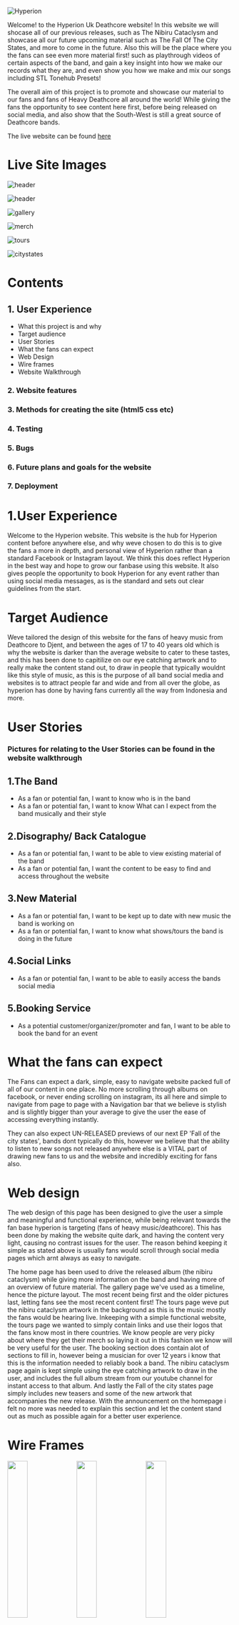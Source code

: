 ![Hyperion](assets/images/cropped-cold-logo-min.jpg)

Welcome! to the Hyperion Uk Deathcore website! In this website we will shocase all of our previous releases, such as The Nibiru Cataclysm and showcase all our future upcoming material such as The Fall Of The City States, and more to come in the future. Also this will be the place where you the fans can see even more material first! such as playthrough videos of certain aspects of the band, and gain a key insight into how we make our records what they are, and even show you how we make and mix our songs including STL Tonehub Presets!

The overall aim of this project is to promote and showcase our material to our fans and fans of Heavy Deathcore all around the world! While giving the fans the opportunity to see content here first, before being released on social media, and also show that the South-West is still a great source of Deathcore bands. 

The live website can be found [here](https://8stringking.github.io/Hyperion-Deathcore-Milestone/)
# Live Site Images

![header](assets/images/headerresized2.jpg) 

![header](assets/images/youtubelinksresized.jpg)

![gallery](assets/images/galleryresized.jpg)

![merch](assets/images/merchresized.jpg)

![tours](assets/images/toursresized.jpg)

![citystates](assets/images/citystatesresized.jpg) 

# Contents

## 1. User Experience
    
- What this project is and why
- Target audience
- User Stories
- What the fans can expect
- Web Design
- Wire frames
- Website Walkthrough
    
### 2. Website features
### 3. Methods for creating the site (html5 css etc)
### 4. Testing
### 5. Bugs
### 6. Future plans and goals for the website
### 7. Deployment

# 1.User Experience

Welcome to the Hyperion website. This website is the hub for Hyperion content before anywhere else, and why weve chosen to do this is to give the fans a more in depth, and personal view of Hyperion rather than a standard Facebook or Instagram layout. We think this does reflect Hyperion in the best way and hope to grow our fanbase using this website. It also gives people the opportunity to book Hyperion for any event rather than using social media messages, as is the standard and sets out clear guidelines from the start.

# Target Audience

Weve tailored the design of this website for the fans of heavy music from Deathcore to Djent, and between the ages of 17 to 40 years old which is why the website is darker than the average website to cater to these tastes, and this has been done to capitilize on our eye catching artwork and to really make the content stand out, to draw in people that typically wouldnt like this style of music, as this is the purpose of all band social media and websites is to attract people far and wide and from all over the globe, as hyperion has done by having fans currently all the way from Indonesia and more.

# User Stories 

### Pictures for relating to the User Stories can be found in the website walkthrough

## 1.The Band

- As a fan or potential fan, I want to know who is in the band
- As a fan or potential fan, I want to know What can I expect from the band musically and their style

## 2.Disography/ Back Catalogue

- As a fan or potential fan, I want to be able to view existing material of the band
- As a fan or potential fan, I want the content to be easy to find and access throughout the website

## 3.New Material

- As a fan or potential fan, I want to be kept up to date with new music the band is working on
- As a fan or potential fan, I want to know what shows/tours the band is doing in the future

## 4.Social Links

- As a fan or potential fan, I want to be able to easily access the bands social media

## 5.Booking Service

- As a potential customer/organizer/promoter and fan, I want to be able to book the band for an event
# What the fans can expect

The Fans can expect a dark, simple, easy to navigate website packed full of all of our content in one place. No more scrolling through albums on facebook, or never ending scrolling on instagram, its all here and simple to navigate from page to page with a Navigation bar that we believe is stylish and is slightly bigger than your average to give the user the ease of accessing everything instantly.

They can also expect UN-RELEASED previews of our next EP 'Fall of the city states', bands dont typically do this, however we believe that the ability to listen to new songs not released anywhere else is a VITAL part of drawing new fans to us and the website and incredibly exciting for fans also.

# Web design

The web design of this page has been designed to give the user a simple and meaningful and functional experience, while being relevant towards the fan base hyperion is targeting (fans of heavy music/deathcore). This has been done by making the website quite dark, and having the content very light, causing no contrast issues for the user. The reason behind keeping it simple as stated above is usually fans would scroll through social media pages which arnt always as easy to navigate.

The home page has been used to drive the released album (the nibiru cataclysm) while giving more information on the band and having more of an overview of future material. The gallery page we've used as a timeline, hence the picture layout. The most recent being first and the older pictures last, letting fans see the most recent content first! The tours page weve put the nibiru cataclysm artwork in the background as this is the music mostly the fans would be hearing live. Inkeeping with a simple functional website, the tours page we wanted to simply contain links and use their logos that the fans know most in there countries. We know people are very picky about where they get their merch so laying it out in this fashion we know will be very useful for the user. The booking section does contain alot of sections to fill in, however being a musician for over 12 years i know that this is the information needed to reliably book a band. The nibiru cataclysm page again is kept simple using the eye catching artwork to draw in the user, and includes the full album stream from our youtube channel for instant access to that album. And lastly the Fall of the city states page simply includes new teasers and some of the new artwork that accompanies the new release. With the announcement on the homepage i felt no more was needed to explain this section and let the content stand out as much as possible again for a better user experience. 

# Wire Frames
<div>
    <img src="assets/wireframes/index-home-wireframe.jpeg" width=30%>
    <img src="assets/wireframes/gallery-wireframe.jpeg" width=30%>
    <img src="assets/wireframes/tours-wireframe.jpeg" width=30%>
    <img src="assets/wireframes/merch-wireframe.jpeg" width=30%>
    <img src="assets/wireframes/booking-wireframe.jpeg" width=30%>
    <img src="assets/wireframes/nibiru-wireframe.jpeg" width=30%>
    <img src="assets/wireframes/citystates-wireframe.jpeg" width=30%>
    <img src="assets/images/space-logo-min.jpg" width=60%>
</div>
    <div>
    As you can see from the wireframes in the planning stage, the end result is pretty close, and the only reason this happened is due to the overall visual aspect of the page once I started coding the project. These changes were the track previews on the homepage, and the hyperion artwork, I didnt think it made sense having the track previews at the bottom below artwork and thought it was more user friendly to have the artwork almost act as a sub footer. Other than this i was really happy to be able to keep everything as is.
    </div>

# Website Walkthrough

<div>
<img src="assets/website-walkthrough/home-1.jpg" width=45%>
<img src="assets/website-walkthrough/home2.jpg" width=45%>
<img src="assets/website-walkthrough/home3.jpg" width=45%>
<img src="assets/website-walkthrough/home4.jpg" width=45%>
<img src="assets/website-walkthrough/gallery1.jpg" width=45%>
<img src="assets/website-walkthrough/tours1.jpg" width=45%>
<img src="assets/website-walkthrough/merch.jpg" width=45%>
<img src="assets/website-walkthrough/booking.jpg" width=45%>
<img src="assets/website-walkthrough/nibiru.jpg" width=45%>
<img src="assets/website-walkthrough/citystates1.jpg" width=45%>
<img src="assets/website-walkthrough/citystates2.jpg" width=45%>
</div>

# 2.Website Features

- Animated Nav Bar, with hover feature/underline feature for page indication <img src="assets/website-walkthrough/nav-bar.jpg" width=35%>
- Youtube video links <img src="assets/website-walkthrough/youtube-links.jpg" width=35%>
- Audio players <img src="assets/website-walkthrough/audio-players.jpg" width=40%>
- Booking form <img src="assets/website-walkthrough/booking-form.jpg" width=30%>
- Clickable picture links which opens in new tab <img src="assets/website-walkthrough/clickable-links.jpg" width=30%>
- Social Media links which opens in new tab <img src="assets/website-walkthrough/socials.jpg" width=50%>

The Hyperion website unlike facebook and instagram and youtube (which are the primary source for fans interacting with a band and seeing their content) this website has been designed to have everyone in one place for the user.

The youtube links are done as such that they will play on the same webpage so that they can keep scrolling along that page as they listen to music (facebook/instagram/youtube currently cannot support this function) and the user can immerse themselves within all content on that page

The form section is alot more detailed than most, this is mainly due to in my 10 years playing in bands, and booking shows, this is the minimal information needed for a reliable booking, however we have made sure this is even more accurate by adding a clendar, and a clock for dates and times, and made sure it is viewable on all devices, and the proof it is functional is below.
<img src="assets/testing-images/form-data.jpg" width=45%>

Audio players are used throughout the site with the ability to scroll within a track, this has been done for releasing unreleased content, especially if you want to re-listen to a particular section within a song, and again so the user can continue to scroll within that page while listening to our tracks

The site contains two forms of clickable links. These are for the merch sites, using pictures for links as we know the target audience will recognise these famous logos and can choose where to get their merch from, this is an important part of driving the sales of merch. These days we know that people dont tend to spend too long viewing anything online at a time so by using these logos helps people make their choice faster and making their experience even better. The second is obviously the social media links, which weve used icons that will load up in seperate tabs so the user can stay where they are on the site.

# 3.Methods for creating the site (html5 css etc)

* [HTML5](https://en.wikipedia.org/wiki/HTML) (was used for structuring and presenting content of the website)
* [CSS](https://en.wikipedia.org/wiki/CSS) (used for the styling of the content)
* [Google Fonts](https://fonts.google.com/) (used for all the font styling within the project, fonts used were Cinzel, and Cinzel decorative with serif used for a backup)
* [Bootstrap](https://www.bootstrapcdn.com/) (used for the responsive code in the header for multiple devices)
* [Font Awesome](https://fontawesome.com/) (used for the social media icons)
* [W3Schools](https://www.w3schools.com/) (this was used for the coding of the booking form into two columns, and the nav bar logo)
* [Chrome](https://www.google.com/intl/en_uk/chrome/) (used to debug and test the source code using HTML5 and to test site responsiveness)
* [GitHub](https://github.com/) (used to create the repository and store the projects code after pushed from Git)
* [Gitpod](https://www.gitpod.io/) (used for the editing of code within the project for the site)
* [PlaceIt](https://placeit.net/) (was used for the mockup image for multiple devices)
* [W3C Markup](https://validator.w3.org/) (used for validating the html5 code)
* [Jigsaw Validator](https://jigsaw.w3.org/css-validator/) (used for validating the CSS code)
* [Code Institute](https://codeinstitute.net/) (this is where i got the idea for animating the main logo in the nav bar)

# 4.Testing

## CSS Validation

<img src="assets/testing-images/css-validation.jpg" width=80%> 


Above is the CSS validation using 
* [Jigsaw Validation](https://jigsaw.w3.org/css-validator/) 

No errors were found.

## HTML Validation

### Home page
<img src="assets/testing-images/index-html-validation.jpg" width=80%>

### Gallery
<img src="assets/testing-images/gallery-html-validation.jpg" width=80%>

### Tours
<img src="assets/testing-images/tours-html-validation.jpg" width=80%>

### Merch
<img src="assets/testing-images/merch-html-validation.jpg" width=80%>

### Booking
<img src="assets/testing-images/booking-html-validation.jpg" width=80%>

### The Nibiru Cataclysm
<img src="assets/testing-images/nibiru-html-validation.jpg" width=80%>

### Fall Of The City States
<img src="assets/testing-images/citystates-html-validation.jpg" width=80%>

Above is the validation for the HTML code using 
* [W3C Markup](https://validator.w3.org/)

# Manual Device Testing/Responsive Design Testing

I have carried out manual testing on the following devices to test responsiveness, all links and videos and music tracks and features all worked correctly. The devices were tested on the following:

* Galaxy S8
* iphone 5
* Google Pixel 2
* Ipad/Ipad Pro
* Tablets
* Laptops

## Manual Testing

Below is the methods I used to manually test my website

Test            | Outcome                          | Result
--------------- | -------------------------------- | ------------
Navigation Bar  | Does the nav bar navigate to each page?, and indicates with an underline what page you are on?, does it change color when hovering? | Pass
Animated Logo | Does the Hyperion logo animate upon page being loaded? | Pass
Youtube Video Links | Do they successfully play on every page? Do videos autoplay upon page loading? | Pass (does not autoplay upon loading)
Audio Players | Do they successfully play? Is auto play enabled upon loading? Do they work on every page? | Pass (does not autoplay upon loading)
Footer links | Do links successfully open in new tabs? | Pass
Booking Form | Does the form successfully submit data? Does the clock work? | Pass
Merch Picture Links | Do picture links take you to relavant site? are those sites in the correct country?Do they open in a new tab? | Pass
Responsive Test | Any issues with responsive testing? do all links,videos,animations,forms work on all devices? | Pass, No Issues Discovered
Background Contrast Issues | Is any content difficult to see due to background color or content color? | Pass (no issues)

I used [Am I Responsive](http://ami.responsivedesign.is/) to check my website is responsive on all devices

<img src="assets/testing-images/site-responsiveness-test.jpg" width=80%></p>

## Expectations

From design concept i think the website delivers on the expectations for a fully functional, meaningful and user friendly website for fans of Hyperion, and is consistent across all devices.

# 5.Bugs

Currently on the website, there is only 1 bug that i have found. That is on the booking page the background image doesnt load on a mobile once pushed to gihub, although its a problem i am still actively trying to fix. The image has been put in via css as a background image, as it was the best way i could get all the elements on the page to display correctly. However this isnt detrimental to the page as the form is still clearly displayed and functional on the page.

# Historical Bugs and Issues Resolved

Initially the Nav bar was flagging as an error because the logo was placed in the middle of a UL as an anchor, this was resolved by using 2 seperate UL and placing the anchored image between the lists.

Another bug was the frameborder on the youtube video links causing an error in the html, this was fixed by using css to set the frameborder to none using the following code: iframe {
    border: none; }

Image sizing on the index page and the tours page was a big challenge, the pictures were displaying far too large on all devices, this was solved resizing the images to a much smaller pixel size so they could be used across all devices.

# 6.Future plans and goals for the website

The main plan for the future development of this website is to expand the page "Fall of the city states". Once the new EP is done, I want to upload all of the guitar presets used in recording the EP for the fans to download, including Rhythm, Lead, and Bass presets with samples. Also adding the individual stems for the tracks for people to practise mixing themselves. This is something not alot of bands do but fans wish they did, so i believe this will be a fantastic edition to the website, again increasing the feel good experience of the user.

# 7.Deployment

The site was deployed to GitHub following these steps:

* Create Github Account
* Create a new repository
* Click on settings on the navigation bar under the repository title
* Select pages on the left menu bar
* Click on the master branch and save
* This has now created the link to your live website
* Live website link - https://8stringking.github.io/Hyperion-Deathcore-Milestone/




